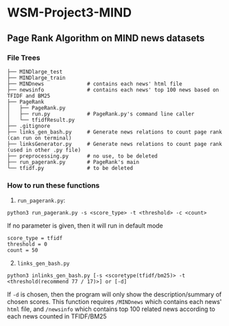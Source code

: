 # WSM-Project3-MIND
## Page Rank Algorithm on MIND news datasets
### File Trees
```
├── MINDlarge_test
├── MINDlarge_train
├── MINDnews              # contains each news' html file
├── newsinfo              # contains each news' top 100 news based on TFIDF and BM25
├── PageRank
│   ├── PageRank.py
│   ├── run.py            # PageRank.py's command line caller
│   └── tfidfResult.py
├── .gitignore
├── links_gen_bash.py     # Generate news relations to count page rank (can run on terminal)
├── linksGenerator.py     # Generate news relations to count page rank (used in other .py file)
├── preprocessing.py      # no use, to be deleted
├── run_pagerank.py       # PageRank's main 
└── tfidf.py              # to be deleted
```

### How to run these functions
1. `run_pagerank.py`:
  ```
  python3 run_pagerank.py -s <score_type> -t <threshold> -c <count>
  ```
  If no parameter is given, then it will run in default mode
  ```
  score_type = tfidf
  threshold = 0
  count = 50
  ```
2. `links_gen_bash.py`
  ```
  python3 inlinks_gen_bash.py [-s <scoretype(tfidf/bm25)> -t <threshold(recommend 77 / 17)>] or [-d]
  ```
  If `-d` is chosen, then the program will only show the description/summary of chosen scores.
  This function requires `/MINDnews` which contains each news' `html` file, and `/newsinfo` which contains top 100 related news according to each news counted in TFIDF/BM25
  
  
  
  
  
  
  
